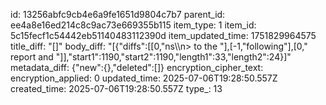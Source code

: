 id: 13256abfc9cb4e6a9fe1651d9804c7b7
parent_id: ee4a8e16ed214c8c9ac73e669355b115
item_type: 1
item_id: 5c15fecf1c54442eb51140483112390d
item_updated_time: 1751829964575
title_diff: "[]"
body_diff: "[{\"diffs\":[[0,\"ns\\\n> to the \"],[-1,\"following\"],[0,\" report and \"]],\"start1\":1190,\"start2\":1190,\"length1\":33,\"length2\":24}]"
metadata_diff: {"new":{},"deleted":[]}
encryption_cipher_text: 
encryption_applied: 0
updated_time: 2025-07-06T19:28:50.557Z
created_time: 2025-07-06T19:28:50.557Z
type_: 13